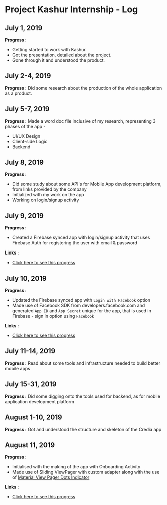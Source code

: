 # Project Kashur Internship - Log


## July 1, 2019

**Progress :**
* Getting started to work with Kashur.
* Got the presentation, detailed about the project.
* Gone through it and understood the product.

## July 2-4, 2019

**Progress :** 
Did some research about the production of the whole application as a product.

## July 5-7, 2019

**Progress :** 
Made a word doc file inclusive of my research, representing 3 phases of the app - 
* UI/UX Design
* Client-side Logic
* Backend

## July 8, 2019

**Progress :** 
* Did some study about some API's for Mobile App development platform, from links provided by the company
* Initialized with my work on the app
* Working on login/signup activity

## July 9, 2019

**Progress :** 
* Created a Firebase synced app with login/signup activity that uses Firebase Auth for registering the user with email & password

**Links :**
* [Click here to see this progress](https://github.com/ashish7zeph/project-kashur/tree/master/temp_logs/%231)

## July 10, 2019

**Progress :**
* Updated the Firebase synced app with `Login with Facebook` option
* Made use of Facebook SDK from developers.facebook.com and generated `App ID` and `App Secret` unique for the app, that is used in Firebase - sign in option using `Facebook`

**Links :**
* [Click here to see this progress](https://github.com/ashish7zeph/project-kashur/tree/master/temp_logs/%232)

## July 11-14, 2019

**Progress :** 
Read about some tools and infrastructure needed to build better mobile apps

## July 15-31, 2019

**Progress :** 
Did some digging onto the tools used for backend, as for mobile application development platform

## August 1-10, 2019

**Progress :**
Got and understood the structure and skeleton of the Credia app

## August 11, 2019

**Progress :**
* Initialised with the making of the app with Onboarding Activity
* Made use of Sliding ViewPager with custom adapter along with the use of [Material View Pager Dots Indicator](https://github.com/tommybuonomo/dotsindicator)

**Links :**
* [Click here to see this progress](https://github.com/ashish7zeph/project-kashur/tree/master/temp_logs/%233)
